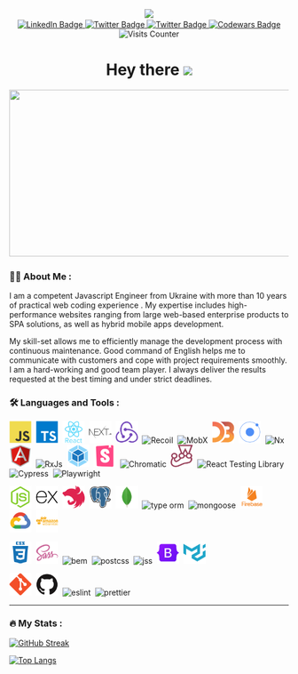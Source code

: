 <div id="header" align="center">
  <img src="https://media.giphy.com/media/M9gbBd9nbDrOTu1Mqx/giphy.gif" width="100"/>
</div>

<div id="badges" align="center">
  <a href="https://www.linkedin.com/in/orestprystayko">
    <img src="https://img.shields.io/badge/LinkedIn-blue?style=for-the-badge&logo=linkedin&logoColor=white" alt="LinkedIn Badge"/>
  </a>
  <a href="https://twitter.com/oprystaiko">
    <img src="https://img.shields.io/badge/Twitter-blue?style=for-the-badge&logo=twitter&logoColor=white" alt="Twitter Badge"/>
  </a>
  <a href="mailto:orestprustayko@gmai.com">
    <img src="https://img.shields.io/badge/Email-blue?style=for-the-badge&logo=gmail&logoColor=white" alt="Twitter Badge"/>
  </a>
  <a href="https://www.codewars.com/users/qetr1ck-op">
    <img src="https://img.shields.io/badge/Codewars-blue?style=for-the-badge&logo=codewars&logoColor=white" alt="Codewars Badge"/>
  </a>
</div>

<div id="visits-counter" align="center">
  <img src="https://komarev.com/ghpvc/?username=qetr1ck-op&style=flat-square&color=blue" alt="Visits Counter"/>
</div>

<h1 align="center">
  Hey there
  <img src="https://media.giphy.com/media/hvRJCLFzcasrR4ia7z/giphy.gif" width="30px"/>
</h1>

<div align="center">
  <img src="https://media.giphy.com/media/dWesBcTLavkZuG35MI/giphy.gif" width="600" height="300"/>
</div>

### :man_technologist: About Me :

I am a competent Javascript Engineer from Ukraine  with more than 10 years of practical web coding experience . My expertise includes high-performance websites ranging from large web-based enterprise products to SPA solutions, as well as hybrid mobile apps development.

My skill-set allows me to efficiently manage the development process with continuous maintenance. Good command of English helps me to communicate with customers and cope with project requirements smoothly. I am a hard-working and good team player. I always deliver the results requested at the best timing and under strict deadlines.

### :hammer_and_wrench: Languages and Tools :

<div>
  <img src="https://raw.githubusercontent.com/devicons/devicon/2ae2a900d2f041da66e950e4d48052658d850630/icons/javascript/javascript-original.svg" title="JavaScript" alt="JavaScript" width="40">&nbsp;
  <img src="https://raw.githubusercontent.com/devicons/devicon/2ae2a900d2f041da66e950e4d48052658d850630/icons/typescript/typescript-original.svg" title="TypeScript" alt="TypeScript" width="40">&nbsp;
  <img src="https://raw.githubusercontent.com/devicons/devicon/2ae2a900d2f041da66e950e4d48052658d850630/icons/react/react-original-wordmark.svg" title="React" alt="React" width="40" height="40"/>&nbsp;
  <img src="https://raw.githubusercontent.com/devicons/devicon/2ae2a900d2f041da66e950e4d48052658d850630/icons/nextjs/nextjs-original-wordmark.svg" title="NextJS" alt="NextJS" height="40" width="40"/>&nbsp;  
  <img src="https://raw.githubusercontent.com/devicons/devicon/2ae2a900d2f041da66e950e4d48052658d850630/icons/redux/redux-original.svg" title="Redux" alt="Redux" width="40" height="40"/>&nbsp;
  <img src="https://miro.medium.com/max/1400/1*kmm4E29iST5X569ItIEaKQ.png" title="Recoil" alt="Recoil" width="40" height="40"/>&nbsp;
  <img src="https://cdn.worldvectorlogo.com/logos/mobx.svg" title="MobX" alt="MobX" height="40" width="40"/>&nbsp;
  <img src="https://raw.githubusercontent.com/devicons/devicon/2ae2a900d2f041da66e950e4d48052658d850630/icons/d3js/d3js-original.svg"  title="d3.js" alt="d3.js" width="40" height="40"/>&nbsp;
  <img src="https://raw.githubusercontent.com/devicons/devicon/2ae2a900d2f041da66e950e4d48052658d850630/icons/ionic/ionic-original.svg" title="ionic" alt="ionic" height="40" width="40px"/>&nbsp;
  <img src="https://raw.githubusercontent.com/nrwl/nx/master/nx-logo.png" title="Nx" alt="Nx" height="40" width="40"/>&nbsp;
  <img src="https://raw.githubusercontent.com/devicons/devicon/2ae2a900d2f041da66e950e4d48052658d850630/icons/angularjs/angularjs-original.svg" title="Angular" alt="Angular" height="40" width="40"/>&nbsp;
  <img src="https://rxjs.dev/assets/images/favicons/favicon-192x192.png" title="RxJs" alt="RxJs" height="40" width="40"/>&nbsp;
  <img src="https://raw.githubusercontent.com/devicons/devicon/2ae2a900d2f041da66e950e4d48052658d850630/icons/webpack/webpack-original.svg" title="Webpack" alt="Webpack" height="40" width="40"/>&nbsp;
  <img src="https://raw.githubusercontent.com/devicons/devicon/2ae2a900d2f041da66e950e4d48052658d850630/icons/storybook/storybook-original.svg" title="Storybook" alt="Storybook" height="40" width="40"/>&nbsp;
  <img src="https://user-images.githubusercontent.com/5235395/156804845-f8cf8e0c-d047-4511-a1b9-7498333f8d0a.png" title="Chromatic" alt="Chromatic" height="40" width="40"/>&nbsp;
  <img src="https://raw.githubusercontent.com/devicons/devicon/2ae2a900d2f041da66e950e4d48052658d850630/icons/jest/jest-plain.svg" title="Jest" alt="Jest" height="40" width="40"/>&nbsp;
  <img src="https://testing-library.com/img/octopus-128x128.png" title="React Testing Library" alt="React Testing Library" height="40" width="40"/>&nbsp;
  <img src="https://avatars.githubusercontent.com/u/8908513?s=280&v=4" title="Cypress" alt="Cypress" height="40" width="40"/>&nbsp;
  <img src="https://playwright.dev/java/img/playwright-logo.svg" title="Playwright" alt="Playwright" height="40" width="40"/>&nbsp;

  <img src="https://raw.githubusercontent.com/devicons/devicon/2ae2a900d2f041da66e950e4d48052658d850630/icons/nodejs/nodejs-original.svg" title="NodeJS" alt="NodeJS" height="40"/>&nbsp;
  <img src="https://raw.githubusercontent.com/devicons/devicon/2ae2a900d2f041da66e950e4d48052658d850630/icons/express/express-original.svg" title="Express.js" alt="Express.js" height="40"/>&nbsp;
  <img src="https://raw.githubusercontent.com/devicons/devicon/2ae2a900d2f041da66e950e4d48052658d850630/icons/nestjs/nestjs-plain.svg" title="Nest.js" alt="Nest.js" height="40"/>&nbsp;
  <img src="https://raw.githubusercontent.com/devicons/devicon/2ae2a900d2f041da66e950e4d48052658d850630/icons/postgresql/postgresql-original.svg" title="postgresql" alt="postgresql" height="40"/>&nbsp;
  <img src="https://raw.githubusercontent.com/devicons/devicon/2ae2a900d2f041da66e950e4d48052658d850630/icons/mongodb/mongodb-original.svg" title="mongodb" alt="mongodb" height="40"/>&nbsp;
  <img src="https://avatars.githubusercontent.com/u/20165699?s=200&v=4" title="type orm" alt="type orm" height="40"/>&nbsp;
  <img src="https://cdn.worldvectorlogo.com/logos/mongoose-1.svg" title="mongoose" alt="mongoose" height="40" width="40px"/>&nbsp;
  <img src="https://raw.githubusercontent.com/devicons/devicon/2ae2a900d2f041da66e950e4d48052658d850630/icons/firebase/firebase-plain-wordmark.svg" title="Firebase" alt="Firebase" width="40" height="40"/>&nbsp;
  <img src="https://raw.githubusercontent.com/devicons/devicon/2ae2a900d2f041da66e950e4d48052658d850630/icons/googlecloud/googlecloud-original.svg" title="GCP" alt="GCP" width="40" height="40"/>&nbsp;
  <img src="https://raw.githubusercontent.com/devicons/devicon/2ae2a900d2f041da66e950e4d48052658d850630/icons/amazonwebservices/amazonwebservices-plain-wordmark.svg" title="AWS" alt="AWS" width="40" height="40"/>&nbsp;

  <img src="https://raw.githubusercontent.com/devicons/devicon/2ae2a900d2f041da66e950e4d48052658d850630/icons/css3/css3-plain-wordmark.svg"  title="CSS" alt="CSS" width="40" height="40"/>&nbsp;
  <img src="https://raw.githubusercontent.com/devicons/devicon/2ae2a900d2f041da66e950e4d48052658d850630/icons/sass/sass-original.svg"  title="sass" alt="sass" width="40" height="40"/>&nbsp;
  <img src="https://achievement-images.teamtreehouse.com/badges_css_modularsass_stage02.png"  title="bem" alt="bem" width="40" height="40"/>&nbsp;
  <img src="https://upload.wikimedia.org/wikipedia/commons/thumb/b/bc/PostCSS_Logo.svg/790px-PostCSS_Logo.svg.png"  title="postcss" alt="postcss" width="40" height="40"/>&nbsp;
  <img src="https://avatars1.githubusercontent.com/u/9503099"  title="jss" alt="jss" width="40" height="40"/>&nbsp;
  <img src="https://raw.githubusercontent.com/devicons/devicon/2ae2a900d2f041da66e950e4d48052658d850630/icons/bootstrap/bootstrap-original.svg"  title="bootstrap" alt="bootstrap" width="40" height="40"/>&nbsp;
  <img src="https://raw.githubusercontent.com/devicons/devicon/2ae2a900d2f041da66e950e4d48052658d850630/icons/materialui/materialui-plain.svg"  title="meterial ui" alt="meterial ui" width="40" height="40"/>&nbsp;
  
  <img src="https://raw.githubusercontent.com/devicons/devicon/2ae2a900d2f041da66e950e4d48052658d850630/icons/git/git-original.svg"  title="git" alt="git" width="40" height="40"/>&nbsp;
  <img src="https://raw.githubusercontent.com/devicons/devicon/2ae2a900d2f041da66e950e4d48052658d850630/icons/github/github-original.svg"  title="github" alt="github" width="40" height="40"/>&nbsp;
  <img src="https://eslint.org/assets/img/favicon.512x512.png"  title="eslint" alt="eslint" width="40" height="40"/>&nbsp;
  <img src="https://prettier.io/icon.png"  title="prettier" alt="prettier" width="40" height="40"/>&nbsp;
</div>

---

### :fire: My Stats :

[![GitHub Streak](https://github-readme-streak-stats.herokuapp.com?user=qetr1ck-op&theme=onedark&date_format=M%20j%5B%2C%20Y%5D)](https://git.io/streak-stats)

[![Top Langs](https://github-readme-stats.vercel.app/api/top-langs/?username=qetr1ck-op&layout=compact&theme=onedark)](https://github.com/anuraghazra/github-readme-stats)
